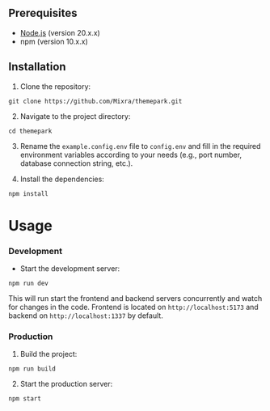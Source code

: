 
## Prerequisites

- [Node.js](https://docs.npmjs.com/downloading-and-installing-node-js-and-npm) (version 20.x.x)
- npm (version 10.x.x)

## Installation
1. Clone the repository:
```console
git clone https://github.com/Mixra/themepark.git
```
2. Navigate to the project directory:
```console
cd themepark
```

3. Rename the `example.config.env` file to `config.env` and fill in the required environment variables according to your needs (e.g., port number, database connection string, etc.).


4. Install the dependencies:
```console
npm install
```

# Usage
### Development
- Start the development server:
```console
npm run dev
```
This will run start the frontend and backend servers concurrently and watch for changes in the code. Frontend is located on `http://localhost:5173` and backend on `http://localhost:1337` by default.

### Production
1. Build the project:
```console
npm run build
```
2. Start the production server:
```console
npm start
```


